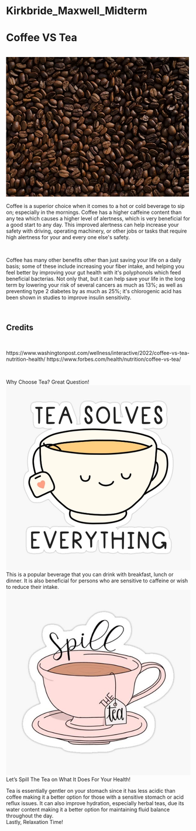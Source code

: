 # Kirkbride_Maxwell_Midterm

<h1>Coffee VS Tea</h1>
<br>
<img src="./images/Coffee2.png" alt="Picture of coffee beans">

<p>Coffee is a superior choice when it comes to a hot or cold beverage to sip on; especially in the mornings.
Coffee has a higher caffeine content than any tea which causes a higher level of alertness, which is very beneficial for a good start to any day.
This improved alertness can help increase your safety with driving, operating machinery, or other jobs or tasks that require high alertness for your and every one else's safety.</p>
<br>

<p>Coffee has many other benefits other than just saving your life on a daily basis; some of these include increasing your fiber intake, 
and helping you feel better by improving your gut health with it's polyphonols which feed beneficial bacterias.
Not only that, but it can help save your life in the long term by lowering your risk of several cancers as much as 13%; as well as preventing type 2 diabetes by as much as 25%;
it's chlorogenic acid has been shown in studies to improve insulin sensitivity.</p>
<br>

<h2>Credits</h2>
<br>
<p>https://www.washingtonpost.com/wellness/interactive/2022/coffee-vs-tea-nutrition-health/
https://www.forbes.com/health/nutrition/coffee-vs-tea/</p>

<br>

Why Choose Tea? Great Question!
<img src="./images/Tea Solves Everything.JPG" alt="Tea Solves Everything">
This is a popular beverage that you can drink with breakfast, lunch or dinner. It is also beneficial for persons who are sensitive to caffeine or wish to reduce their intake.
<br>
<img src="./images/Spill the Tea.JPG" alt="Spill The Tea">
Let’s Spill The Tea on What It Does For Your Health! 

Tea is essentially gentler on your stomach since it has less acidic than coffee making it a better option for those with a sensitive stomach or acid reflux issues. It can also improve hydration, especially herbal teas, due its water content making it a better option for maintaining fluid balance throughout the day. 
<br>
Lastly, Relaxation Time!

<br>

